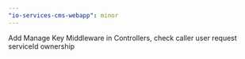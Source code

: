 ```yaml
---
"io-services-cms-webapp": minor
---
```


Add Manage Key Middleware in Controllers, check caller user request serviceId ownership
